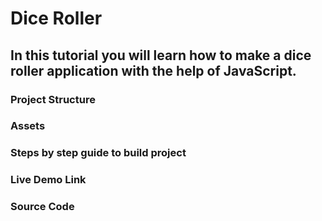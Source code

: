 # Dice Roller

## In this tutorial you will learn how to make a dice roller application with the help of JavaScript.

### Project Structure

### Assets

### Steps by step guide to build project

### Live Demo Link

### Source Code
